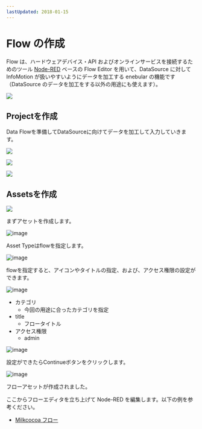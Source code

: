 ```yaml
---
lastUpdated: 2018-01-15
---
```


# Flow の作成

Flow は、ハードウェアデバイス・API およびオンラインサービスを接続するためのツール <a href="https://nodered.jp/" target="_blank">Node-RED</a> ベースの Flow Editor を用いて、DataSource に対して InfoMotion が扱いやすいようにデータを加工する enebular の機能です（DataSource のデータを加工をする以外の用途にも使えます）。

![](/_asset/images/enebular-developers-aboutflow.png)


## Projectを作成

Data Flowを準備してDataSourceに向けてデータを加工して入力していきます。

![](https://i.gyazo.com/1e90909b5ecefe56ff1934aa41e5a7b9.png)

![](/_asset/images/enebular-developers-createprojectmodal.png)

![](https://i.gyazo.com/69a5b817e8681349f45373eb7aead486.png)

## Assetsを作成

![](https://i.gyazo.com/e521afd4d489291aa774fe9429cf3321.png)

まずアセットを作成します。

![image](/_asset/images/Flow/CreateFlow/flow-create-flow_07.png)

Asset Typeはflowを指定します。

![image](/_asset/images/Flow/CreateFlow/flow-create-flow_08.png)

flowを指定すると、アイコンやタイトルの指定、および、アクセス権限の設定ができます。

![image](/_asset/images/Flow/CreateFlow/flow-create-flow_09.png)

* カテゴリ
    * 今回の用途に合ったカテゴリを指定
* title
    * フロータイトル
* アクセス権限
    * admin

![image](/_asset/images/Flow/CreateFlow/flow-create-flow_10.png)

設定ができたらContinueボタンをクリックします。

![image](/_asset/images/Flow/CreateFlow/flow-create-flow_11.png)

フローアセットが作成されました。

ここからフローエディタを立ち上げて Node-RED を編集します。以下の例を参考ください。

- [Milkcocoa フロー](./FlowExampleMilkcocoa.md)
